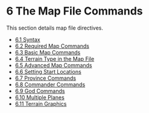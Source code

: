 6 The Map File Commands
=======================

This section details map file directives.

* [6.1 Syntax](6.1_syntax.md)
* [6.2 Required Map Commands](6.2_required_map_commands.md)
* [6.3 Basic Map Commands](6.3_basic_map_commands.md)
* [6.4 Terrain Type in the Map File](6.4_terrain_type_in_the_map_file.md)
* [6.5 Advanced Map Commands](6.5_advanced_map_commands.md)
* [6.6 Setting Start Locations](6.6_setting_start_locations.md)
* [6.7 Province Commands](6.7_province_commands.md)
* [6.8 Commander Commands](6.8_commander_commands.md)
* [6.9 God Commands](6.9_god_commands.md)
* [6.10 Multiple Planes](6.10_multiple_planes.md)
* [6.11 Terrain Graphics](6.11_terrain_graphics.md)

